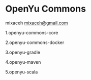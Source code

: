 # OpenYu Commons

mixaceh <mixaceh@gmail.com>

1.openyu-commons-core

2.openyu-commons-docker

3.openyu-gradle

4.openyu-maven

5.openyu-scala
